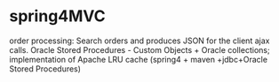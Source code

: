# spring4MVC
order processing: Search orders and produces JSON for the client ajax calls. Oracle Stored Procedures - Custom Objects + Oracle collections; implementation of Apache LRU cache  (spring4 + maven +jdbc+Oracle Stored Procedures)

